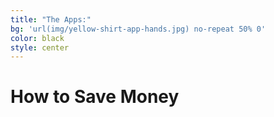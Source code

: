 ```yaml
---
title: "The Apps:"
bg: 'url(img/yellow-shirt-app-hands.jpg) no-repeat 50% 0'
color: black
style: center
---
```


# How to Save Money







